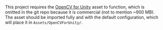 This project requires the [OpenCV for Unity](https://www.assetstore.unity3d.com/en/#!/content/21088) asset to function, which is omitted in the git repo because it is commercial (not to mention ~900 MB). The asset should be imported fully and with the default configuration, which will place it in `Assets/OpenCVForUnity/`.

